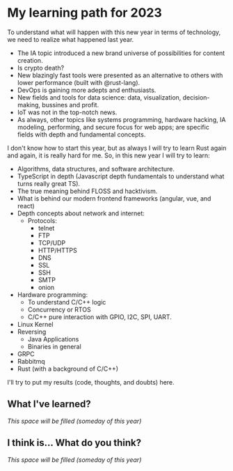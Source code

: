 # My learning path for 2023

To understand what will happen with this new year in terms of technology, we need to realize what happened last year.

* The IA topic introduced a new brand universe of possibilities for content creation.
* Is crypto death?
* New blazingly fast tools were presented as an alternative to others with lower performance (built with @rust-lang).
* DevOps is gaining more adepts and enthusiasts.
* New fields and tools for data science: data, visualization, decision-making, bussines and profit.
* IoT was not in the top-notch news.
* As always, other topics like systems programming, hardware hacking, IA modeling, performing, and secure focus for web apps; are specific fields with depth and fundamental concepts.

I don't know how to start this year, but as always I will try to learn Rust again and again, it is really hard for me. So, in this new year I will try to learn:

* Algorithms, data structures, and software architecture.
* TypeScript in depth (Javascript depth fundamentals to understand what turns really great TS).
* The true meaning behind FLOSS and hacktivism.
* What is behind our modern frontend frameworks (angular, vue, and react)
* Depth concepts about network and internet:
  * Protocols:
    * telnet
    * FTP
    * TCP/UDP
    * HTTP/HTTPS
    * DNS
    * SSL
    * SSH
    * SMTP
    * onion
* Hardware programming:
  * To understand C/C++ logic
  * Concurrency or RTOS
  * C/C++ pure interaction with GPIO, I2C, SPI, UART.
* Linux Kernel
* Reversing
  * Java Applications
  * Binaries in general
* GRPC
* Rabbitmq
* Rust (with a background of C/C++)

I'll try to put my results (code, thoughts, and doubts) here.

## What I've learned?

*This space will be filled (someday of this year)*


## I think is... What do you think?

*This space will be filled (someday of this year)*
